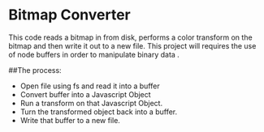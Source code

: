 # Bitmap Converter

This code reads a bitmap in from disk, performs a color transform on the bitmap and then write it out to a new file. This project will requires the use of node buffers in order to manipulate binary data .

##The process:

+ Open file using fs and read it into a buffer
+ Convert buffer into a Javascript Object
+ Run a transform on that Javascript Object.
+ Turn the transformed object back into a buffer.
+ Write that buffer to a new file.
